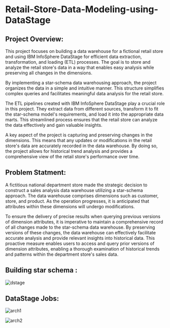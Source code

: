 # Retail-Store-Data-Modeling-using-DataStage

## Project Overview:

This project focuses on building a data warehouse for a fictional retail store and using IBM InfoSphere DataStage for efficient data extraction, transformation, and loading (ETL) processes. The goal is to store and analyze the retail store's data in a way that enables easy analysis while preserving all changes in the dimensions.

By implementing a star-schema data warehousing approach, the project organizes the data in a simple and intuitive manner. This structure simplifies complex queries and facilitates meaningful data analysis for the retail store.

The ETL pipelines created with IBM InfoSphere DataStage play a crucial role in this project. They extract data from different sources, transform it to fit the star-schema model's requirements, and load it into the appropriate data marts. This streamlined process ensures that the retail store can analyze the data effectively and gain valuable insights.

A key aspect of the project is capturing and preserving changes in the dimensions. This means that any updates or modifications in the retail store's data are accurately recorded in the data warehouse. By doing so, the project allows for historical trend analysis and provides a comprehensive view of the retail store's performance over time.

## Problem Statment:

A fictitious national department store made the strategic decision to construct a sales analysis data warehouse utilizing a star-schema approach. The data warehouse comprises dimensions such as customer, store, and product. As the operation progresses, it is anticipated that attributes within these dimensions will undergo modifications.

To ensure the delivery of precise results when querying previous versions of dimension attributes, it is imperative to maintain a comprehensive record of all changes made to the star-schema data warehouse. By preserving versions of these changes, the data warehouse can effectively facilitate accurate analysis and provide relevant insights into historical data. This proactive measure enables users to access and query prior versions of dimension attributes, enabling a thorough examination of historical trends and patterns within the department store's sales data.

## Building star schema :
![dstage](https://github.com/islamyounis/Retail-Store-Data-Modeling-using-DataStage/assets/83661639/a30bee30-e1e0-4cdc-b9a0-5f7ce4da43d1)


## DataStage Jobs:

![arch1](https://github.com/islamyounis/Retail-Store-Data-Modeling-using-DataStage/assets/83661639/8e4d50f8-e49f-44f9-b62c-012a9ad4a04c)


![arch2](https://github.com/islamyounis/Retail-Store-Data-Modeling-using-DataStage/assets/83661639/cdaffe40-6d74-44f4-ac74-7157a7780e90)
